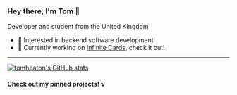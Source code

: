 ### Hey there, I'm Tom 👋

Developer and student from the United Kingdom

- 🧪 Interested in backend software development
- 🚀 Currently working on [Infinite Cards](https://gihub.com/tomheaton/infinitecards), check it out!

---

[![tomheaton's GitHub stats](https://github-readme-stats.vercel.app/api?username=tomheaton&show_icons=true&count_private=true&bg_color=0d1117&text_color=f0f6fc)](https://github.com/tomheaton)

<!-- [![tomheaton's Top Languages](https://github-readme-stats.vercel.app/api/top-langs/?username=tomheaton&layout=compact&bg_color=0d1117&text_color=f0f6fc)](https://github.com/tomheaton)
-->

#### Check out my pinned projects! ⤵️

